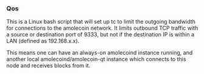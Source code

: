 ### Qos ###

This is a Linux bash script that will set up tc to limit the outgoing bandwidth for connections to the amolecoin network. It limits outbound TCP traffic with a source or destination port of 9333, but not if the destination IP is within a LAN (defined as 192.168.x.x).

This means one can have an always-on amolecoind instance running, and another local amolecoind/amolecoin-qt instance which connects to this node and receives blocks from it.
